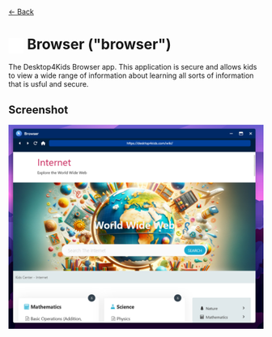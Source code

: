 [← Back](../README.md)

# <img src="../../../../public/assets/apps/icons/browser.svg" width="30" height="30" style="vertical-align: middle; background: none;"/> Browser ("browser")

The Desktop4Kids Browser app. This application is secure and allows kids to view a wide range of information about learning all sorts of information that is usful and secure.

## Screenshot

![File Explorer window showing Desktop directory](screenshot.png)